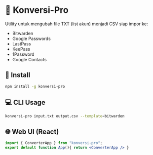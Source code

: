 # 🔐 Konversi-Pro

Utility untuk mengubah file TXT (list akun) menjadi CSV siap impor ke:
- Bitwarden
- Google Passwords
- LastPass
- KeePass
- 1Password
- Google Contacts

## 🚀 Install
```bash
npm install -g konversi-pro
```

## 💻 CLI Usage
```bash
konversi-pro input.txt output.csv --template=bitwarden
```

## 🌐 Web UI (React)
```jsx
import { ConverterApp } from "konversi-pro";
export default function App(){ return <ConverterApp /> }
```
